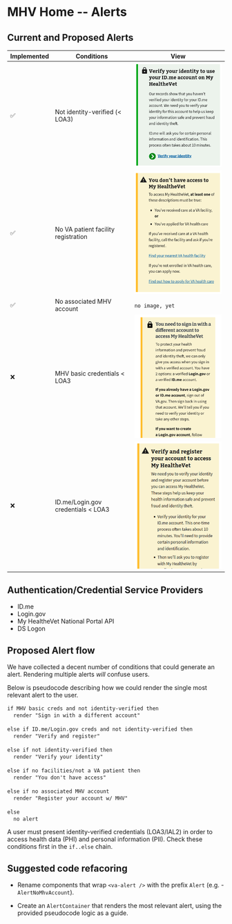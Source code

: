 # MHV Home -- Alerts

## Current and Proposed Alerts

Implemented | Conditions | View
--- | --- | ---
✅ | Not identity-verified (< LOA3) | ![](./assets/mhv-not-verified.png)
✅ | No VA patient facility registration | ![](./assets/mhv-not-registered-patient.png)
✅ | No associated MHV account | `no image, yet`
❌ | MHV basic credentials < LOA3 | ![](./assets/mhv-mhv-basic-credentials-not-loa3.png)
❌ | ID.me/Login.gov credentials < LOA3 | ![](./assets/mhv-idme-logingov-credentials-not-loa3.png)


## Authentication/Credential Service Providers

- ID.me
- Login.gov
- My HealtheVet National Portal API
- DS Logon


## Proposed Alert flow

We have collected a decent number of conditions that could generate an alert.
Rendering multiple alerts _will_ confuse users.

Below is pseudocode describing how we could render the single most relevant
alert to the user.

```
if MHV basic creds and not identity-verified then
  render "Sign in with a different account"

else if ID.me/Login.gov creds and not identity-verified then
  render "Verify and register"

else if not identity-verified then
  render "Verify your identity"

else if no facilities/not a VA patient then
  render "You don't have access"

else if no associated MHV account
  render "Register your account w/ MHV"

else
  no alert
```

A user must present identity-verified credentials (LOA3/IAL2) in order to access
health data (PHI) and personal information (PII). Check these conditions first
in the `if..else` chain.


## Suggested code refacoring

- Rename components that wrap `<va-alert />` with the prefix `Alert` (e.g. - `AlertNoMhvAccount`).

- Create an `AlertContainer` that renders the most relevant alert, using the provided pseudocode logic as a guide.
